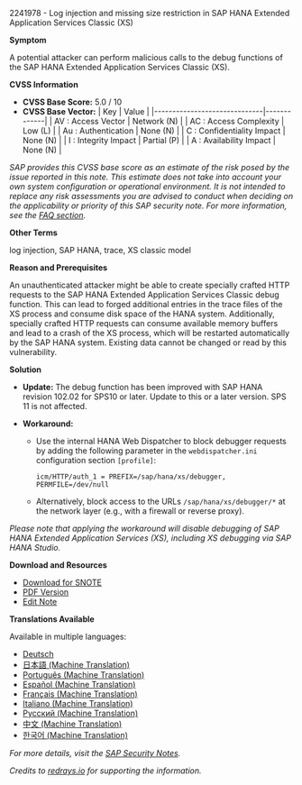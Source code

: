 2241978 - Log injection and missing size restriction in SAP HANA Extended Application Services Classic (XS)

**Symptom**

A potential attacker can perform malicious calls to the debug functions of the SAP HANA Extended Application Services Classic (XS).

**CVSS Information**

- **CVSS Base Score:** 5.0 / 10
- **CVSS Base Vector:**
  | Key                          | Value       |
  |------------------------------|-------------|
  | AV : Access Vector           | Network (N) |
  | AC : Access Complexity       | Low (L)     |
  | Au : Authentication          | None (N)    |
  | C : Confidentiality Impact   | None (N)    |
  | I : Integrity Impact         | Partial (P) |
  | A : Availability Impact      | None (N)    |

*SAP provides this CVSS base score as an estimate of the risk posed by the issue reported in this note. This estimate does not take into account your own system configuration or operational environment. It is not intended to replace any risk assessments you are advised to conduct when deciding on the applicability or priority of this SAP security note. For more information, see the [FAQ section](https://me.sap.com/support/securitynotes).*

**Other Terms**

log injection, SAP HANA, trace, XS classic model

**Reason and Prerequisites**

An unauthenticated attacker might be able to create specially crafted HTTP requests to the SAP HANA Extended Application Services Classic debug function. This can lead to forged additional entries in the trace files of the XS process and consume disk space of the HANA system. Additionally, specially crafted HTTP requests can consume available memory buffers and lead to a crash of the XS process, which will be restarted automatically by the SAP HANA system. Existing data cannot be changed or read by this vulnerability.

**Solution**

- **Update:** The debug function has been improved with SAP HANA revision 102.02 for SPS10 or later. Update to this or a later version. SPS 11 is not affected.

- **Workaround:** 
  - Use the internal HANA Web Dispatcher to block debugger requests by adding the following parameter in the `webdispatcher.ini` configuration section `[profile]`:
    ```
    icm/HTTP/auth_1 = PREFIX=/sap/hana/xs/debugger, PERMFILE=/dev/null
    ```
  - Alternatively, block access to the URLs `/sap/hana/xs/debugger/*` at the network layer (e.g., with a firewall or reverse proxy).

*Please note that applying the workaround will disable debugging of SAP HANA Extended Application Services (XS), including XS debugging via SAP HANA Studio.*

**Download and Resources**

- [Download for SNOTE](https://notesdownloads.sap.com/note/0040000018205752017)
- [PDF Version](https://userapps.support.sap.com/sap/support/sfm/notes/print/0002241978?language=en-US&token=4AB29EFB9F13CEBD5DA3E2B8662C3F5E)
- [Edit Note](https://me.sap.com/sap/support/notes/edit/0002241978)

**Translations Available**

Available in multiple languages:
- [Deutsch](https://me.sap.com/notes/0002241978/D)
- [日本語 (Machine Translation)](https://me.sap.com/notes/0002241978/J)
- [Português (Machine Translation)](https://me.sap.com/notes/0002241978/P)
- [Español (Machine Translation)](https://me.sap.com/notes/0002241978/S)
- [Français (Machine Translation)](https://me.sap.com/notes/0002241978/F)
- [Italiano (Machine Translation)](https://me.sap.com/notes/0002241978/I)
- [Русский (Machine Translation)](https://me.sap.com/notes/0002241978/R)
- [中文 (Machine Translation)](https://me.sap.com/notes/0002241978/1)
- [한국어 (Machine Translation)](https://me.sap.com/notes/0002241978/3)

*For more details, visit the [SAP Security Notes](https://me.sap.com/support/securitynotes).*

*Credits to [redrays.io](https://redrays.io) for supporting the information.*